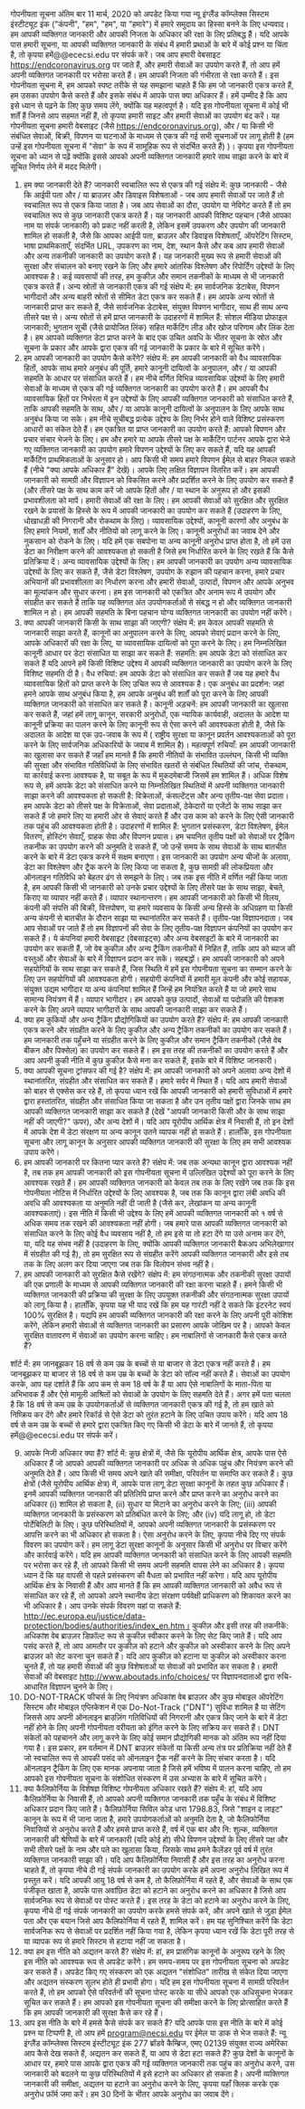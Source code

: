 गोपनीयता सूचना
अंतिम बार 11 मार्च, 2020 को अपडेट किया गया
न्यू इंग्लैंड कॉम्प्लेक्स सिस्टम इंस्टीट्यूट इंक ("कंपनी", "हम", "हम", या "हमारे") में हमारे समुदाय का हिस्सा बनने के लिए धन्यवाद। हम आपकी व्यक्तिगत जानकारी और आपकी निजता के अधिकार की रक्षा के लिए प्रतिबद्ध हैं। यदि आपके पास हमारी सूचना, या आपकी व्यक्तिगत जानकारी के संबंध में हमारी प्रथाओं के बारे में कोई प्रश्न या चिंता है, तो कृपया हमें@@ececsi.edu पर संपर्क करें।
जब आप हमारी वेबसाइट https://endcoronavirus.org पर जाते हैं, और हमारी सेवाओं का उपयोग करते हैं, तो आप हमें अपनी व्यक्तिगत जानकारी पर भरोसा करते हैं। हम आपकी निजता की गंभीरता से रक्षा करते हैं। इस गोपनीयता सूचना में, हम आपको स्पष्ट तरीके से यह समझाना चाहते हैं कि हम जो जानकारी एकत्र करते हैं, हम उसका उपयोग कैसे करते हैं और इसके संबंध में आपके पास क्या अधिकार हैं। हमें उम्मीद है कि आप इसे ध्यान से पढ़ने के लिए कुछ समय लेंगे, क्योंकि यह महत्वपूर्ण है। यदि इस गोपनीयता सूचना में कोई भी शर्तें हैं जिनसे आप सहमत नहीं हैं, तो कृपया हमारी साइट और हमारी सेवाओं का उपयोग बंद करें।
यह गोपनीयता सूचना हमारी वेबसाइट (जैसे https://endcoronavirus.org), और / या किसी भी संबंधित सेवाओं, बिक्री, विपणन या घटनाओं के माध्यम से एकत्र की गई सभी सूचनाओं पर लागू होती है (हम उन्हें इस गोपनीयता सूचना में "सेवा" के रूप में सामूहिक रूप से संदर्भित करते हैं) )।
कृपया इस गोपनीयता सूचना को ध्यान से पढ़ें क्योंकि इससे आपको अपनी व्यक्तिगत जानकारी हमारे साथ साझा करने के बारे में सूचित निर्णय लेने में मदद मिलेगी।

1. हम क्या जानकारी देते हैं?
   जानकारी स्वचालित रूप से एकत्र की गई
   संक्षेप में: कुछ जानकारी - जैसे कि आईपी पता और / या ब्राउज़र और डिवाइस विशेषताओं - जब आप हमारी सेवाओं पर जाते हैं तो स्वचालित रूप से एकत्र किया जाता है।
   जब आप सेवाओं का दौरा, उपयोग या नेविगेट करते हैं तो हम स्वचालित रूप से कुछ जानकारी एकत्र करते हैं। यह जानकारी आपकी विशिष्ट पहचान (जैसे आपका नाम या संपर्क जानकारी) को प्रकट नहीं करती है, लेकिन इसमें उपकरण और उपयोग की जानकारी शामिल हो सकती है, जैसे कि आपका आईपी पता, ब्राउज़र और डिवाइस विशेषताएँ, ऑपरेटिंग सिस्टम, भाषा प्राथमिकताएँ, संदर्भित URL, उपकरण का नाम, देश, स्थान कैसे और कब आप हमारी सेवाओं और अन्य तकनीकी जानकारी का उपयोग करते हैं। यह जानकारी मुख्य रूप से हमारी सेवाओं की सुरक्षा और संचालन को बनाए रखने के लिए और हमारे आंतरिक विश्लेषण और रिपोर्टिंग उद्देश्यों के लिए आवश्यक है।
   कई व्यवसायों की तरह, हम कुकीज़ और समान तकनीकों के माध्यम से भी जानकारी एकत्र करते हैं।
   अन्य स्रोतों से जानकारी एकत्र की गई
   संक्षेप में: हम सार्वजनिक डेटाबेस, विपणन भागीदारों और अन्य बाहरी स्रोतों से सीमित डेटा एकत्र कर सकते हैं।
   हम आपके अन्य स्रोतों से जानकारी प्राप्त कर सकते हैं, जैसे सार्वजनिक डेटाबेस, संयुक्त विपणन भागीदार, साथ ही साथ अन्य तीसरे पक्ष से। अन्य स्रोतों से हमें प्राप्त जानकारी के उदाहरणों में शामिल हैं: सोशल मीडिया प्रोफाइल जानकारी; भुगतान सूची (जैसे प्रायोजित लिंक) सहित मार्केटिंग लीड और खोज परिणाम और लिंक देता है। हम आपको व्यक्तिगत डेटा प्राप्त करने के बाद एक उचित अवधि के भीतर सूचना के स्रोत और सूचना के प्रकार और आपके द्वारा एकत्र की गई जानकारी के प्रकार के बारे में सूचित करेंगे।
2. हम आपकी जानकारी का उपयोग कैसे करेंगे?
   संक्षेप में: हम आपकी जानकारी को वैध व्यावसायिक हितों, आपके साथ हमारे अनुबंध की पूर्ति, हमारे कानूनी दायित्वों के अनुपालन, और / या आपकी सहमति के आधार पर संसाधित करते हैं।
   हम नीचे वर्णित विभिन्न व्यावसायिक उद्देश्यों के लिए हमारी सेवाओं के माध्यम से एकत्र की गई व्यक्तिगत जानकारी का उपयोग करते हैं। हम आपकी वैध व्यावसायिक हितों पर निर्भरता में इन उद्देश्यों के लिए आपकी व्यक्तिगत जानकारी को संसाधित करते हैं, ताकि आपकी सहमति के साथ, और / या आपके कानूनी दायित्वों के अनुपालन के लिए आपके साथ अनुबंध किया जा सके। हम नीचे सूचीबद्ध प्रत्येक उद्देश्य के लिए निर्भर होने वाले विशिष्ट प्रसंस्करण आधारों का संकेत देते हैं।
   हम एकत्रित या प्राप्त जानकारी का उपयोग करते हैं:
   आपको विपणन और प्रचार संचार भेजने के लिए। हम और हमारे या आपके तीसरे पक्ष के मार्केटिंग पार्टनर आपके द्वारा भेजे गए व्यक्तिगत जानकारी का उपयोग हमारे विपणन उद्देश्यों के लिए कर सकते हैं, यदि यह आपकी मार्केटिंग प्राथमिकताओं के अनुसार हो। आप किसी भी समय हमारे विपणन ईमेल से बाहर निकल सकते हैं (नीचे "क्या आपके अधिकार हैं" देखें)।
   आपके लिए लक्षित विज्ञापन वितरित करें। हम आपकी जानकारी को सामग्री और विज्ञापन को विकसित करने और प्रदर्शित करने के लिए उपयोग कर सकते हैं (और तीसरे पक्ष के साथ काम करें जो आपके हितों और / या स्थान के अनुरूप हो और इसकी प्रभावशीलता को मापें।
   हमारी सेवाओं की रक्षा के लिए। हम आपकी सेवाओं को सुरक्षित और सुरक्षित रखने के प्रयासों के हिस्से के रूप में आपकी जानकारी का उपयोग कर सकते हैं (उदाहरण के लिए, धोखाधड़ी की निगरानी और रोकथाम के लिए)।
   व्यावसायिक उद्देश्यों, कानूनी कारणों और अनुबंध के लिए हमारे नियमों, शर्तों और नीतियों को लागू करने के लिए।
   कानूनी अनुरोधों का जवाब देने और नुकसान को रोकने के लिए। यदि हमें एक सबपोना या अन्य कानूनी अनुरोध प्राप्त होता है, तो हमें उस डेटा का निरीक्षण करने की आवश्यकता हो सकती है जिसे हम निर्धारित करने के लिए रखते हैं कि कैसे प्रतिक्रिया दें।
   अन्य व्यावसायिक उद्देश्यों के लिए। हम आपकी जानकारी का उपयोग अन्य व्यावसायिक उद्देश्यों के लिए कर सकते हैं, जैसे डेटा विश्लेषण, उपयोग के रुझान की पहचान करना, हमारे प्रचार अभियानों की प्रभावशीलता का निर्धारण करना और हमारी सेवाओं, उत्पादों, विपणन और आपके अनुभव का मूल्यांकन और सुधार करना। हम इस जानकारी को एकत्रित और अनाम रूप में उपयोग और संग्रहीत कर सकते हैं ताकि यह व्यक्तिगत अंत उपयोगकर्ताओं से संबद्ध न हो और व्यक्तिगत जानकारी शामिल न हो। हम आपकी सहमति के बिना पहचान योग्य व्यक्तिगत जानकारी का उपयोग नहीं करेंगे।
3. क्या आपकी जानकारी किसी के साथ साझा की जाएगी?
   संक्षेप में: हम केवल आपकी सहमति से जानकारी साझा करते हैं, कानूनों का अनुपालन करने के लिए, आपको सेवाएं प्रदान करने के लिए, आपके अधिकारों की रक्षा के लिए, या व्यावसायिक दायित्वों को पूरा करने के लिए।
   हम निम्नलिखित कानूनी आधार पर डेटा संसाधित या साझा कर सकते हैं:
   सहमति: हम आपके डेटा को संसाधित कर सकते हैं यदि आपने हमें किसी विशिष्ट उद्देश्य में आपकी व्यक्तिगत जानकारी का उपयोग करने के लिए विशिष्ट सहमति दी है।
   वैध रुचियां: हम आपके डेटा को संसाधित कर सकते हैं जब यह हमारे वैध व्यावसायिक हितों को प्राप्त करने के लिए उचित रूप से आवश्यक है।
   एक अनुबंध का प्रदर्शन: जहां हमने आपके साथ अनुबंध किया है, हम आपके अनुबंध की शर्तों को पूरा करने के लिए आपकी व्यक्तिगत जानकारी को संसाधित कर सकते हैं।
   कानूनी अड़चनें: हम आपकी जानकारी का खुलासा कर सकते हैं, जहां हमें लागू कानून, सरकारी अनुरोधों, एक न्यायिक कार्यवाही, अदालत के आदेश या कानूनी प्रक्रिया का पालन करने के लिए कानूनी रूप से ऐसा करने की आवश्यकता होती है, जैसे कि अदालत के आदेश या एक उप-जवाब के रूप में ( राष्ट्रीय सुरक्षा या कानून प्रवर्तन आवश्यकताओं को पूरा करने के लिए सार्वजनिक अधिकारियों के जवाब में शामिल है)।
   महत्वपूर्ण रुचियाँ: हम आपकी जानकारी का खुलासा कर सकते हैं जहाँ हम मानते हैं कि हमारी नीतियों के संभावित उल्लंघन, किसी भी व्यक्ति की सुरक्षा और संभावित गतिविधियों के लिए संभावित खतरों से संबंधित स्थितियों की जांच, रोकथाम, या कार्रवाई करना आवश्यक है, या सबूत के रूप में मुकदमेबाजी जिसमें हम शामिल हैं।
   अधिक विशेष रूप से, हमें आपके डेटा को संसाधित करने या निम्नलिखित स्थितियों में अपनी व्यक्तिगत जानकारी साझा करने की आवश्यकता हो सकती है:
   विक्रेताओं, कंसल्टेंट्स और अन्य तृतीय-पक्ष सेवा प्रदाता। हम आपके डेटा को तीसरे पक्ष के विक्रेताओं, सेवा प्रदाताओं, ठेकेदारों या एजेंटों के साथ साझा कर सकते हैं जो हमारे लिए या हमारी ओर से सेवाएं करते हैं और उस काम को करने के लिए ऐसी जानकारी तक पहुंच की आवश्यकता होती है। उदाहरणों में शामिल हैं: भुगतान प्रसंस्करण, डेटा विश्लेषण, ईमेल वितरण, होस्टिंग सेवाएँ, ग्राहक सेवा और विपणन प्रयास। हम चयनित तृतीय पक्षों को सेवाओं पर ट्रैकिंग तकनीक का उपयोग करने की अनुमति दे सकते हैं, जो उन्हें समय के साथ सेवाओं के साथ बातचीत करने के बारे में डेटा एकत्र करने में सक्षम बनाएगा। इस जानकारी का उपयोग अन्य चीजों के अलावा, डेटा का विश्लेषण और ट्रैक करने के लिए किया जा सकता है, कुछ सामग्री की लोकप्रियता और ऑनलाइन गतिविधि को बेहतर ढंग से समझने के लिए। जब तक इस नीति में वर्णित नहीं किया जाता है, हम आपकी किसी भी जानकारी को उनके प्रचार उद्देश्यों के लिए तीसरे पक्ष के साथ साझा, बेचते, किराए या व्यापार नहीं करते हैं।
   व्यापार स्थानान्तरण। हम आपकी जानकारी को किसी भी विलय, कंपनी की संपत्ति की बिक्री, वित्तपोषण, या हमारे व्यवसाय के किसी अन्य हिस्से के अधिग्रहण या किसी अन्य कंपनी से बातचीत के दौरान साझा या स्थानांतरित कर सकते हैं।
   तृतीय-पक्ष विज्ञापनदाता। जब आप सेवाओं पर जाते हैं तो हम विज्ञापनों की सेवा के लिए तृतीय-पक्ष विज्ञापन कंपनियों का उपयोग कर सकते हैं। ये कंपनियां हमारी वेबसाइट (वेबसाइट्स) और अन्य वेबसाइटों के बारे में जानकारी का उपयोग कर सकती हैं, जो वेब कुकीज़ और अन्य ट्रैकिंग तकनीकों में निहित हैं, ताकि आप को ब्याज की वस्तुओं और सेवाओं के बारे में विज्ञापन प्रदान कर सकें।
   सहबद्धों। हम आपकी जानकारी को अपने सहयोगियों के साथ साझा कर सकते हैं, जिस स्थिति में हमें इस गोपनीयता सूचना का सम्मान करने के लिए उन सहयोगियों की आवश्यकता होगी। सहयोगी कंपनियों में हमारी मूल कंपनी और कोई सहायक, संयुक्त उद्यम भागीदार या अन्य कंपनियां शामिल हैं जिन्हें हम नियंत्रित करते हैं या जो हमारे साथ सामान्य नियंत्रण में हैं।
   व्यापार भागीदार। हम आपको कुछ उत्पादों, सेवाओं या पदोन्नति की पेशकश करने के लिए अपने व्यापार भागीदारों के साथ आपकी जानकारी साझा कर सकते हैं।
4. क्या हम कुकियों और अन्य ट्रैकिंग प्रौद्योगिकियों का उपयोग करते हैं?
   संक्षेप में: हम आपकी जानकारी एकत्र करने और संग्रहीत करने के लिए कुकीज़ और अन्य ट्रैकिंग तकनीकों का उपयोग कर सकते हैं।
   हम जानकारी तक पहुँचने या संग्रहीत करने के लिए कुकीज़ और समान ट्रैकिंग तकनीकों (जैसे वेब बीकन और पिक्सेल) का उपयोग कर सकते हैं। हम इस तरह की तकनीकों का उपयोग करते हैं और आप अपनी कुकी नीति में कुछ कुकीज़ कैसे मना कर सकते हैं, इसके बारे में विशिष्ट जानकारी।
5. क्या आपकी सूचना ट्रांसफर की गई है?
   संक्षेप में: हम आपकी जानकारी को अपने अलावा अन्य देशों में स्थानांतरित, संग्रहीत और संसाधित कर सकते हैं।
   हमारे सर्वर में स्थित हैं। यदि आप हमारी सेवाओं को बाहर से एक्सेस कर रहे हैं, तो कृपया ध्यान रखें कि आपकी जानकारी को हमारी सुविधाओं में हमारे द्वारा हस्तांतरित, संग्रहीत और संसाधित किया जा सकता है और उन तृतीय पक्षों द्वारा जिनके साथ हम आपकी व्यक्तिगत जानकारी साझा कर सकते हैं (देखें "आपकी जानकारी किसी और के साथ साझा नहीं की जाएगी?" ऊपर), और अन्य देशों में।
   यदि आप यूरोपीय आर्थिक क्षेत्र में निवासी हैं, तो इन देशों में आपके देश में डेटा संरक्षण या अन्य कानून उतने व्यापक नहीं हो सकते हैं। हालाँकि, इस गोपनीयता सूचना और लागू कानून के अनुसार आपकी व्यक्तिगत जानकारी की सुरक्षा के लिए हम सभी आवश्यक उपाय करेंगे।
6. हम आपकी जानकारी पर कितना प्यार करते हैं?
   संक्षेप में: जब तक अन्यथा कानून द्वारा आवश्यक नहीं है, तब तक हम आपकी जानकारी को इस गोपनीयता सूचना में उल्लिखित उद्देश्यों को पूरा करने के लिए आवश्यक रखते हैं।
   हम आपकी व्यक्तिगत जानकारी को केवल तब तक के लिए रखेंगे जब तक कि इस गोपनीयता नोटिस में निर्धारित उद्देश्यों के लिए आवश्यक है, जब तक कि कानून द्वारा लंबी अवधि की अवधि की आवश्यकता या अनुमति नहीं दी जाती है (जैसे कर, लेखांकन या अन्य कानूनी आवश्यकताएं)। इस नीति में किसी भी उद्देश्य के लिए हमें आपकी व्यक्तिगत जानकारी को १ वर्ष से अधिक समय तक रखने की आवश्यकता नहीं होगी।
   जब हमारे पास आपकी व्यक्तिगत जानकारी को संसाधित करने के लिए कोई वैध व्यवसाय नहीं है, तो हम इसे या तो हटा देंगे या उसे अनाम कर देंगे, या, यदि यह संभव नहीं है (उदाहरण के लिए, क्योंकि आपकी व्यक्तिगत जानकारी बैकअप अभिलेखागार में संग्रहीत की गई है), तो हम सुरक्षित रूप से संग्रहीत करेंगे आपकी व्यक्तिगत जानकारी और इसे तब तक के लिए अलग कर दिया जाएगा जब तक कि विलोपन संभव नहीं है।
7. हम आपकी जानकारी को सुरक्षित कैसे रखेंगे?
   संक्षेप में: हम संगठनात्मक और तकनीकी सुरक्षा उपायों की एक प्रणाली के माध्यम से आपकी व्यक्तिगत जानकारी की रक्षा करना चाहते हैं।
   हमने किसी भी व्यक्तिगत जानकारी की प्रक्रिया की सुरक्षा के लिए उपयुक्त तकनीकी और संगठनात्मक सुरक्षा उपायों को लागू किया है। हालाँकि, कृपया यह भी याद रखें कि हम यह गारंटी नहीं दे सकते कि इंटरनेट स्वयं 100% सुरक्षित है। यद्यपि हम आपकी व्यक्तिगत जानकारी की रक्षा करने के लिए अपनी पूरी कोशिश करेंगे, लेकिन हमारी सेवाओं से व्यक्तिगत जानकारी का प्रसारण आपके जोखिम पर है। आपको केवल सुरक्षित वातावरण में सेवाओं का उपयोग करना चाहिए।
   हम नाबालिगों से जानकारी कैसे एकत्र करते हैं?

शॉर्ट में: हम जानबूझकर 18 वर्ष से कम उम्र के बच्चों से या बाजार से डेटा एकत्र नहीं करते हैं।
हम जानबूझकर या बाजार से 18 वर्ष से कम उम्र के बच्चों के डेटा को सॉल्व नहीं करते हैं। सेवाओं का उपयोग करके, आप यह दर्शाते हैं कि आप कम से कम 18 वर्ष के हैं या आप ऐसे नाबालिगों के माता-पिता या अभिभावक हैं और ऐसे मामूली आश्रितों को सेवाओं के उपयोग के लिए सहमति देते हैं। अगर हमें पता चलता है कि 18 वर्ष से कम उम्र के उपयोगकर्ताओं से व्यक्तिगत जानकारी एकत्र की गई है, तो हम खाते को निष्क्रिय कर देंगे और हमारे रिकॉर्ड से ऐसे डेटा को तुरंत हटाने के लिए उचित उपाय करेंगे। यदि आप 18 वर्ष से कम उम्र के बच्चों से हमारे द्वारा एकत्रित किए गए किसी भी डेटा के बारे में जानते हैं, तो कृपया हमें@@ececsi.edu पर संपर्क करें।

9. आपके निजी अधिकार क्या हैं?
   शॉर्ट में: कुछ क्षेत्रों में, जैसे कि यूरोपीय आर्थिक क्षेत्र, आपके पास ऐसे अधिकार हैं जो आपको आपकी व्यक्तिगत जानकारी पर अधिक से अधिक पहुंच और नियंत्रण करने की अनुमति देते हैं। आप किसी भी समय अपने खाते की समीक्षा, परिवर्तन या समाप्ति कर सकते हैं।
   कुछ क्षेत्रों (जैसे यूरोपीय आर्थिक क्षेत्र) में, आपके पास लागू डेटा सुरक्षा कानूनों के तहत कुछ अधिकार हैं। इनमें आपकी व्यक्तिगत जानकारी की प्रतिलिपि प्राप्त करने और प्राप्त करने का अनुरोध करने का अधिकार (i) शामिल हो सकता है, (ii) सुधार या मिटाने का अनुरोध करने के लिए; (iii) आपकी व्यक्तिगत जानकारी के प्रसंस्करण को प्रतिबंधित करने के लिए; और (iv) यदि लागू हो, तो डेटा पोर्टेबिलिटी के लिए। कुछ परिस्थितियों में, आपको अपनी व्यक्तिगत जानकारी के प्रसंस्करण पर आपत्ति करने का भी अधिकार हो सकता है। ऐसा अनुरोध करने के लिए, कृपया नीचे दिए गए संपर्क विवरण का उपयोग करें। हम लागू डेटा सुरक्षा कानूनों के अनुसार किसी भी अनुरोध पर विचार करेंगे और कार्रवाई करेंगे।
   यदि हम आपकी व्यक्तिगत जानकारी को संसाधित करने के लिए आपकी सहमति पर भरोसा कर रहे हैं, तो आपको किसी भी समय अपनी सहमति वापस लेने का अधिकार है। कृपया ध्यान दें कि यह वापसी से पहले प्रसंस्करण की वैधता को प्रभावित नहीं करेगा।
   यदि आप यूरोपीय आर्थिक क्षेत्र के निवासी हैं और आप मानते हैं कि हम आपकी व्यक्तिगत जानकारी को अवैध रूप से संसाधित कर रहे हैं, तो आपको अपने स्थानीय डेटा संरक्षण पर्यवेक्षी प्राधिकरण को शिकायत करने का भी अधिकार है। आप उनके संपर्क विवरण यहां पा सकते हैं: http://ec.europa.eu/justice/data-protection/bodies/authorities/index_en.htm।
   कुकीज़ और इसी तरह की तकनीकें: अधिकांश वेब ब्राउज़र डिफ़ॉल्ट रूप से कुकीज़ स्वीकार करने के लिए सेट किए जाते हैं। यदि आप पसंद करते हैं, तो आप आमतौर पर कुकीज़ को हटाने और कुकीज़ को अस्वीकार करने के लिए अपने ब्राउज़र को सेट करना चुन सकते हैं। यदि आप कुकीज़ को हटाना या कुकीज़ को अस्वीकार करना चुनते हैं, तो यह हमारी सेवाओं की कुछ विशेषताओं या सेवाओं को प्रभावित कर सकता है। हमारी सेवाओं की वेबसाइट http://www.aboutads.info/choices/ पर विज्ञापनदाताओं द्वारा रुचि-आधारित विज्ञापन चुनने के लिए।
10. DO-NOT-TRACK फीचर्स के लिए नियंत्रण
    अधिकांश वेब ब्राउज़र और कुछ मोबाइल ऑपरेटिंग सिस्टम और मोबाइल एप्लिकेशन में एक Do-Not-Track ("DNT") सुविधा शामिल है या सेटिंग जिससे आप अपनी ऑनलाइन ब्राउज़िंग गतिविधियों की निगरानी और एकत्र किए जाने के बारे में डेटा नहीं होने के लिए अपनी गोपनीयता वरीयता को इंगित करने के लिए सक्रिय कर सकते हैं। DNT संकेतों को पहचानने और लागू करने के लिए कोई समान प्रौद्योगिकी मानक को अंतिम रूप नहीं दिया गया है। इस प्रकार, हम वर्तमान में DNT ब्राउज़र संकेतों या किसी अन्य तंत्र पर प्रतिक्रिया नहीं देते हैं जो स्वचालित रूप से आपकी पसंद को ऑनलाइन ट्रैक नहीं करने के लिए संचार करता है। यदि ऑनलाइन ट्रैकिंग के लिए एक मानक अपनाया जाता है जिसे हमें भविष्य में पालन करना चाहिए, तो हम आपको इस गोपनीयता सूचना के संशोधित संस्करण में उस अभ्यास के बारे में सूचित करेंगे।
11. क्या कैलिफ़ोर्निया के विशेषज्ञ विशिष्ट गोपनीयता अधिकार रखते हैं?
    संक्षेप में: हां, यदि आप कैलिफ़ोर्निया के निवासी हैं, तो आपको अपनी व्यक्तिगत जानकारी तक पहुँच के संबंध में विशिष्ट अधिकार प्रदान किए जाते हैं।
    कैलिफ़ोर्निया सिविल कोड धारा 1798.83, जिसे "शाइन द लाइट" कानून के रूप में भी जाना जाता है, हमारे उपयोगकर्ताओं को अनुमति देता है, जो कैलिफोर्निया निवासियों से अनुरोध करते हैं और हमसे प्राप्त करते हैं, वर्ष में एक बार और नि: शुल्क, व्यक्तिगत जानकारी की श्रेणियों के बारे में जानकारी (यदि कोई हो) सीधे विपणन उद्देश्यों के लिए तीसरे पक्ष और सभी तीसरे पक्षों के नाम और पते का खुलासा किया, जिसके साथ हमने कैलेंडर पूर्व वर्ष में तुरंत व्यक्तिगत जानकारी साझा की। यदि आप कैलिफ़ोर्निया निवासी हैं और इस तरह का अनुरोध करना चाहते हैं, तो कृपया नीचे दी गई संपर्क जानकारी का उपयोग करके हमें अपना अनुरोध लिखित रूप में प्रस्तुत करें।
    यदि आपकी आयु 18 वर्ष से कम है, तो कैलिफ़ोर्निया में रहते हैं, और सेवाओं के साथ एक पंजीकृत खाता है, आपके पास अवांछित डेटा को हटाने का अनुरोध करने का अधिकार है जिसे आप सार्वजनिक रूप से सेवाओं पर पोस्ट करते हैं। इस तरह के डेटा को हटाने का अनुरोध करने के लिए, कृपया नीचे दी गई संपर्क जानकारी का उपयोग करके हमसे संपर्क करें, और अपने खाते से जुड़ा ईमेल पता और एक बयान जिसे आप कैलिफोर्निया में रहते हैं, शामिल करें। हम यह सुनिश्चित करेंगे कि डेटा सार्वजनिक रूप से सेवाओं पर प्रदर्शित नहीं किया गया है, लेकिन कृपया ध्यान रखें कि डेटा पूरी तरह से या व्यापक रूप से हमारे सिस्टम से हटाया नहीं जा सकता है।
12. क्या हम इस नीति को अद्यतन करते हैं?
    संक्षेप में: हां, हम प्रासंगिक कानूनों के अनुरूप रहने के लिए इस नीति को आवश्यक रूप से अपडेट करेंगे।
    हम समय-समय पर इस गोपनीयता सूचना को अपडेट कर सकते हैं। अपडेट किए गए संस्करण को एक अद्यतन "संशोधित" तारीख से संकेत दिया जाएगा और अद्यतन संस्करण सुलभ होते ही प्रभावी होगा। यदि हम इस गोपनीयता सूचना में सामग्री परिवर्तन करते हैं, तो हम आपको ऐसे परिवर्तनों की सूचना पोस्ट करके या सीधे आपको एक अधिसूचना भेजकर सूचित कर सकते हैं। हम आपको इस गोपनीयता सूचना की समीक्षा करने के लिए प्रोत्साहित करते हैं कि हम आपकी जानकारी की सुरक्षा कैसे कर रहे हैं।
13. आप इस नीति के बारे में हमसे कैसे संपर्क कर सकते हैं?
    यदि आपके पास इस नीति के बारे में कोई प्रश्न या टिप्पणी है, तो आप हमें program@necsi.edu पर ईमेल या डाक से भेज सकते हैं:
    न्यू इंग्लैंड कॉम्प्लेक्स सिस्टम इंस्टीट्यूट इंक
    277 ब्रॉडवे
    कैम्ब्रिज, एमए 02139
    संयुक्त राज्य अमेरिका
    आप कैसे देख सकते हैं, अद्यतन कर सकते हैं, या आप से डेटा हटा सकते हैं?
    कुछ देशों के कानूनों के आधार पर, हमारे पास आपके द्वारा एकत्र की गई व्यक्तिगत जानकारी तक पहुंच का अनुरोध करने, उस जानकारी को बदलने या कुछ परिस्थितियों में इसे हटाने का अधिकार हो सकता है। अपनी व्यक्तिगत जानकारी की समीक्षा, अद्यतन या हटाने का अनुरोध करने के लिए, कृपया यहाँ क्लिक करके एक अनुरोध फ़ॉर्म जमा करें। हम 30 दिनों के भीतर आपके अनुरोध का जवाब देंगे।
